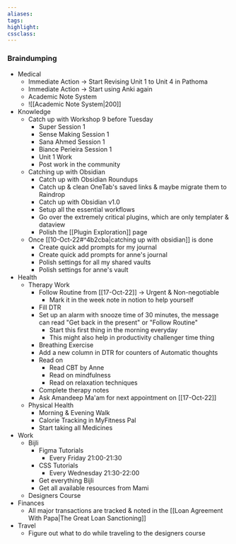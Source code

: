 ```yaml
---
aliases:  
tags:
highlight:  
cssclass:
---
```


### Braindumping

- Medical 
	- Immediate Action → Start Revising Unit 1 to Unit 4 in Pathoma
	- Immediate Action → Start using Anki again
	- Academic Note System
	- ![[Academic Note System|200]]
- Knowledge
	- Catch up with Workshop 9 before Tuesday
		- Super Session 1
		- Sense Making Session 1
		- Sana Ahmed Session 1
		- Biance Perieira Session 1
		- Unit 1 Work
		- Post work in the community
	- Catching up with Obsidian
		- Catch up with Obsidian Roundups
		- Catch up & clean OneTab's saved links & maybe migrate them to Raindrop
		- Catch up with Obsidian v1.0
		- Setup all the essential workflows
		- Go over the extremely critical plugins, which are only templater & dataview
		- Polish the [[Plugin Exploration]] page
	-  Once [[10-Oct-22#^4b2cba|catching up with obsidian]] is done 
		- Create quick add prompts for my journal 
		- Create quick add prompts for anne's journal
		- Polish settings for all my shared vaults
		- Polish settings for anne's vault
- Health
	- Therapy Work
		- Follow Routine from [[17-Oct-22]] → Urgent & Non-negotiable
			- Mark it in the week note in notion to help yourself
		- Fill DTR
		- Set up an alarm with snooze time of 30 minutes, the message can read "Get back in the present" or "Follow Routine"
			- Start this first thing in the morning everyday
			- This might also help in productivity challenger time thing
		- Breathing Exercise
		- Add a new column in DTR for counters of Automatic thoughts
		- Read on 
			- Read CBT by Anne
			- Read on mindfulness
			- Read on relaxation techniques
		- Complete therapy notes
		- Ask Amandeep Ma'am for next appointment on [[17-Oct-22]]
	- Physical Health
		- Morning & Evening Walk
		- Calorie Tracking in MyFitness Pal
		- Start taking all Medicines 
- Work
	- Bijli
		- Figma Tutorials
			- Every Friday 21:00-21:30
		- CSS Tutorials
			- Every Wednesday 21:30-22:00
		- Get everything Bijli
		- Get all available resources from Mami
	- Designers Course
- Finances
	- All major transactions are tracked & noted in the [[Loan Agreement With Papa|The Great Loan Sanctioning]]
- Travel
	- Figure out what to do while traveling to the designers course

